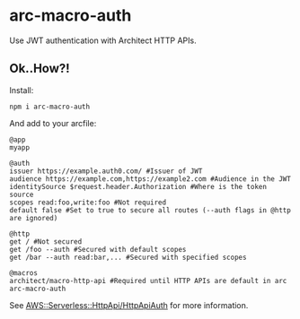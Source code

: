 # arc-macro-auth

Use JWT authentication with Architect HTTP APIs.

## Ok..How?!

Install:

`npm i arc-macro-auth`

And add to your arcfile:

```arc
@app
myapp

@auth
issuer https://example.auth0.com/ #Issuer of JWT
audience https://example.com,https://example2.com #Audience in the JWT
identitySource $request.header.Authorization #Where is the token source
scopes read:foo,write:foo #Not required
default false #Set to true to secure all routes (--auth flags in @http are ignored)

@http
get / #Not secured
get /foo --auth #Secured with default scopes
get /bar --auth read:bar,... #Secured with specified scopes

@macros
architect/macro-http-api #Required until HTTP APIs are default in arc
arc-macro-auth
```

See [AWS::Serverless::HttpApi/HttpApiAuth](https://docs.aws.amazon.com/serverless-application-model/latest/developerguide/sam-property-httpapi-httpapiauth.html) for more information.
